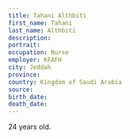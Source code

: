 ```yaml
---
title: Tahani Althbiti
first_name: Tahani
last_name: Althbiti
description: 
portrait: 
occupation: Nurse
employer: KFAFH
city: Jeddah 	
province: 
country: Kingdom of Saudi Arabia
source: 
birth_date: 
death_date: 
---
```


24 years old.